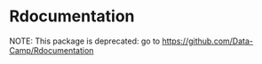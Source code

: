 Rdocumentation
==============

NOTE: This package is deprecated: go to https://github.com/Data-Camp/Rdocumentation 
